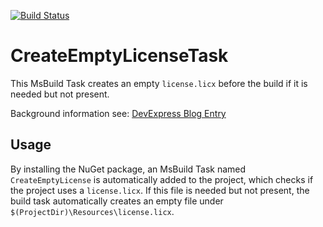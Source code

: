 ﻿[![Build Status](https://dev.azure.com/brendel-storage/R%C3%BCdigers%20Spielwiese/_apis/build/status%2FBrendel.Toolbelt.MsBuild.CreateEmptyLicenseTask?branchName=master)](https://dev.azure.com/brendel-storage/R%C3%BCdigers%20Spielwiese/_build?definitionId=37)

# CreateEmptyLicenseTask
This MsBuild Task creates an empty `license.licx` before the build if it is needed but not present.

Background information see: [DevExpress Blog Entry](https://community.devexpress.com/blogs/ctodx/archive/2009/03/06/licenses-licx-file-woes.aspx)

## Usage
By installing the NuGet package, an MsBuild Task named `CreateEmptyLicense` is automatically added to the project, which checks if the project uses a `license.licx`. If this file is needed but not present, the build task automatically creates an empty file under `$(ProjectDir)\Resources\license.licx`.
